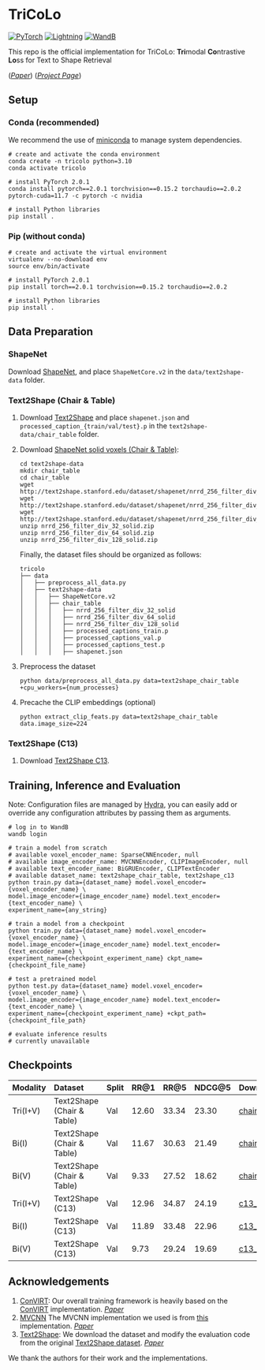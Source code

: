 # TriCoLo

<a href="https://pytorch.org/"><img alt="PyTorch" src="https://img.shields.io/badge/PyTorch-EE4C2C?style=for-the-badge&logo=pytorch&logoColor=white"></a>
<a href="https://pytorchlightning.ai/"><img alt="Lightning" src="https://img.shields.io/badge/Lightning-792DE4?style=for-the-badge&logo=pytorch-lightning&logoColor=white"></a>
<a href="https://wandb.ai/site"><img alt="WandB" src="https://img.shields.io/badge/Weights_&_Biases-FFBE00?style=for-the-badge&logo=WeightsAndBiases&logoColor=white"></a>

This repo is the official implementation for TriCoLo: **Tri**modal **Co**ntrastive **Lo**ss for Text to Shape Retrieval

([*Paper*](https://arxiv.org/pdf/2201.07366.pdf)) ([*Project Page*](https://3dlg-hcvc.github.io/tricolo/))

## Setup
### Conda (recommended)
We recommend the use of [miniconda](https://docs.conda.io/en/latest/miniconda.html) to manage system dependencies.

```shell
# create and activate the conda environment
conda create -n tricolo python=3.10
conda activate tricolo

# install PyTorch 2.0.1
conda install pytorch==2.0.1 torchvision==0.15.2 torchaudio==2.0.2 pytorch-cuda=11.7 -c pytorch -c nvidia

# install Python libraries
pip install .
```

### Pip (without conda)
```shell
# create and activate the virtual environment
virtualenv --no-download env
source env/bin/activate

# install PyTorch 2.0.1
pip install torch==2.0.1 torchvision==0.15.2 torchaudio==2.0.2

# install Python libraries
pip install .
```

## Data Preparation

### ShapeNet
Download [ShapeNet](https://shapenet.org/), and place `ShapeNetCore.v2` in the `data/text2shape-data` folder.


### Text2Shape (Chair & Table)

1. Download [Text2Shape](http://text2shape.stanford.edu/) and place `shapenet.json` and `processed_caption_{train/val/test}.p` in the `text2shape-data/chair_table` folder.
2. Download [ShapeNet solid voxels (Chair & Table)](http://text2shape.stanford.edu/):
   ```shell
   cd text2shape-data
   mkdir chair_table
   cd chair_table
   wget http://text2shape.stanford.edu/dataset/shapenet/nrrd_256_filter_div_32_solid.zip
   wget http://text2shape.stanford.edu/dataset/shapenet/nrrd_256_filter_div_64_solid.zip
   wget http://text2shape.stanford.edu/dataset/shapenet/nrrd_256_filter_div_128_solid.zip
   unzip nrrd_256_filter_div_32_solid.zip
   unzip nrrd_256_filter_div_64_solid.zip
   unzip nrrd_256_filter_div_128_solid.zip
   ```
   Finally, the dataset files should be organized as follows:
   ```shell
   tricolo
   ├── data
   │   ├── preprocess_all_data.py
   │   ├── text2shape-data
   │   │   ├── ShapeNetCore.v2
   │   │   ├── chair_table
   │   │   │   ├── nrrd_256_filter_div_32_solid
   │   │   │   ├── nrrd_256_filter_div_64_solid
   │   │   │   ├── nrrd_256_filter_div_128_solid
   │   │   │   ├── processed_captions_train.p
   │   │   │   ├── processed_captions_val.p
   │   │   │   ├── processed_captions_test.p
   │   │   │   ├── shapenet.json
   ```

3. Preprocess the dataset
   ```shell
   python data/preprocess_all_data.py data=text2shape_chair_table +cpu_workers={num_processes}
   ```

4. Precache the CLIP embeddings (optional)
   ```shell
   python extract_clip_feats.py data=text2shape_chair_table data.image_size=224
   ```

### Text2Shape (C13)
1. Download [Text2Shape C13](https://aspis.cmpt.sfu.ca/projects/tricolo/data/c13.csv).

## Training, Inference and Evaluation
Note: Configuration files are managed by [Hydra](https://hydra.cc/), you can easily add or override any configuration attributes by passing them as arguments.

```shell
# log in to WandB
wandb login

# train a model from scratch
# available voxel_encoder_name: SparseCNNEncoder, null
# available image_encoder_name: MVCNNEncoder, CLIPImageEncoder, null
# available text_encoder_name: BiGRUEncoder, CLIPTextEncoder
# available dataset_name: text2shape_chair_table, text2shape_c13
python train.py data={dataset_name} model.voxel_encoder={voxel_encoder_name} \
model.image_encoder={image_encoder_name} model.text_encoder={text_encoder_name} \
experiment_name={any_string}

# train a model from a checkpoint
python train.py data={dataset_name} model.voxel_encoder={voxel_encoder_name} \
model.image_encoder={image_encoder_name} model.text_encoder={text_encoder_name} \
experiment_name={checkpoint_experiment_name} ckpt_name={checkpoint_file_name}

# test a pretrained model
python test.py data={dataset_name} model.voxel_encoder={voxel_encoder_name} \
model.image_encoder={image_encoder_name} model.text_encoder={text_encoder_name} \
experiment_name={checkpoint_experiment_name} +ckpt_path={checkpoint_file_path}

# evaluate inference results
# currently unavailable
```
## Checkpoints

| Modality | Dataset                    | Split  | RR@1  | RR@5  | NDCG@5 | Download                                                                                              |
|:---------|:---------------------------|:-----|:------|:------|:-------|:------------------------------------------------------------------------------------------------------|
| Tri(I+V) | Text2Shape (Chair & Table) | Val | 12.60 | 33.34 | 23.30  | [chair_table_tri.ckpt](https://aspis.cmpt.sfu.ca/projects/tricolo/checkpoints/chair_table_tri.ckpt)   |
| Bi(I)    | Text2Shape (Chair & Table) | Val | 11.67 | 30.63 | 21.49  | [chair_table_bi_i.ckpt](https://aspis.cmpt.sfu.ca/projects/tricolo/checkpoints/chair_table_bi_i.ckpt) |
| Bi(V)    | Text2Shape (Chair & Table) | Val | 9.33  | 27.52 | 18.62  | [chair_table_bi_v.ckpt](https://aspis.cmpt.sfu.ca/projects/tricolo/checkpoints/chair_table_bi_v.ckpt) |
| Tri(I+V) | Text2Shape (C13)           | Val | 12.96 | 34.87 | 24.19  | [c13_tri.ckpt](https://aspis.cmpt.sfu.ca/projects/tricolo/checkpoints/c13_tri.ckpt)                   |
| Bi(I)    | Text2Shape (C13)           | Val | 11.89 | 33.48 | 22.96  | [c13_bi_i.ckpt](https://aspis.cmpt.sfu.ca/projects/tricolo/checkpoints/c13_bi_i.ckpt)                 |
| Bi(V)    | Text2Shape (C13)           | Val | 9.73  | 29.24 | 19.69  | [c13_bi_v.ckpt](https://aspis.cmpt.sfu.ca/projects/tricolo/checkpoints/c13_bi_v.ckpt)                 |

## Acknowledgements
1. [ConVIRT](https://github.com/edreisMD/ConVIRT-pytorch): Our overall training framework is heavily based on the [ConVIRT](https://github.com/edreisMD/ConVIRT-pytorch) implementation. [*Paper*](https://arxiv.org/pdf/2010.00747.pdf)
2. [MVCNN](https://github.com/jongchyisu/mvcnn_pytorch) The MVCNN implementation we used is from [this](https://github.com/jongchyisu/mvcnn_pytorch) implementation. [*Paper*](https://arxiv.org/pdf/1505.00880.pdf)
3. [Text2Shape](https://github.com/kchen92/text2shape/): We download the dataset and modify the evaluation code from the original [Text2Shape dataset](http://text2shape.stanford.edu/). [*Paper*](https://arxiv.org/pdf/1803.08495.pdf)

We thank the authors for their work and the implementations.
